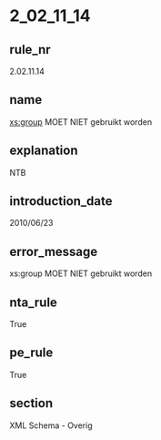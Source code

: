 # 2_02_11_14

## rule_nr
2.02.11.14

## name
<xs:group> MOET NIET gebruikt worden

## explanation
NTB

## introduction_date
2010/06/23

## error_message
xs:group MOET NIET gebruikt worden

## nta_rule
True

## pe_rule
True

## section
XML Schema - Overig

